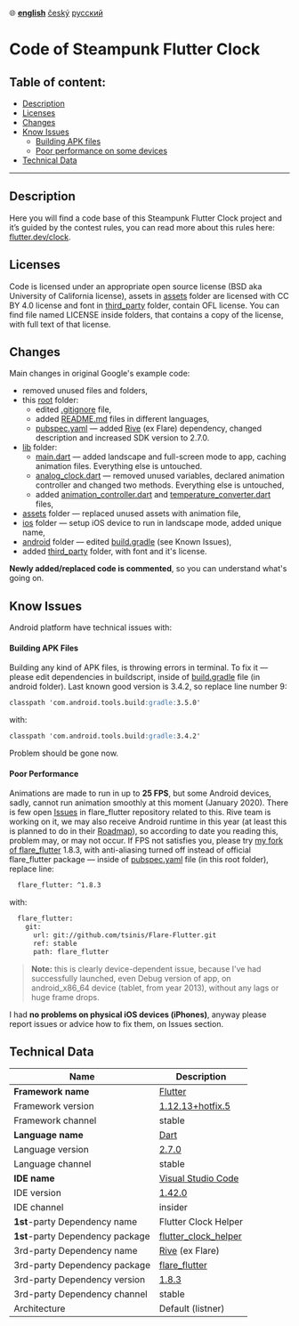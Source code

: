 ﻿:globe_with_meridians:  **<u>english</u>**	[český](README.cz.md)	[русский](README.ru.md)

# Code of Steampunk Flutter Clock

## Table of content:
* [Description](#Description)
* [Licenses](#Licenses)
* [Changes](#Changes)
* [Know Issues](#Know-Issues)
  * [Building APK files](#Building-APK-Files)
  * [Poor performance on some devices](#Poor-Performance)
* [Technical Data](#Technical-Data)

----

## Description
Here you will find a code base of this Steampunk Flutter Clock project and it’s guided by the contest rules, you can read more about this rules here: [flutter.dev/clock](https://flutter.dev/clock).

## Licenses
Code is licensed under an appropriate open source license (BSD aka University of California license), assets in [assets](./assets) folder are licensed with CC BY 4.0 license and font in [third_party](./third_party) folder, contain OFL license. You can find file named LICENSE inside folders, that contains a copy of the license, with full text of that license.

## Changes

Main changes in original Google's example code:
* removed unused files and folders,
* this [root](./) folder:
  * edited [.gitignore](./.gitignore) file,
  * added [README.md](./README.md) files in different languages,
  * [pubspec.yaml](./pubspec.yaml) — added [Rive](https://rive.app) (ex Flare) dependency, changed description and increased SDK version to 2.7.0.
* [lib](./lib) folder:
  * [main.dart](./lib/main.dart) — added landscape and full-screen mode to app, caching animation files. Everything else is untouched.
  * [analog_clock.dart](./lib/analog_clock.dart) — removed unused variables, declared animation controller and changed two methods. Everything else is untouched,
  * added [animation_controller.dart](./lib/animation_controller.dart) and [temperature_converter.dart](./lib/temperature_converter.dart) files,
* [assets](./assets) folder — replaced unused assets with animation file,
* [ios](./ios) folder — setup iOS device to run in landscape mode, added unique name,
* [android](./android) folder — edited [build.gradle](./android/build.gradle) (see Known Issues),
* added [third_party](./third_party) folder, with font and it's license.

**Newly added/replaced code is commented**, so you can understand what's going on.

## Know Issues

Android platform have technical issues with:
#### Building APK Files
Building any kind of APK files, is throwing errors in terminal. To fix it — please edit dependencies in buildscript, inside of [build.gradle](./android/build.gradle) file (in android folder). Last known good version is 3.4.2, so replace line number 9:
```markdown
classpath 'com.android.tools.build:gradle:3.5.0'
```
with:
```markdown
classpath 'com.android.tools.build:gradle:3.4.2'
```
Problem should be gone now.
#### Poor Performance
Animations are made to run in up to **25 FPS**, but some Android devices, sadly, cannot run animation smoothly at this moment (January 2020). There is few open [Issues](https://github.com/2d-inc/Flare-Flutter/issues) in flare_flutter repository related to this. Rive team is working on it, we may also receive Android runtime in this year (at least this is planned to do in their [Roadmap](https://portal.productboard.com/rive/1-roadmap/c/56-android-runtime)), so according to date you reading this, problem may, or may not occur. If FPS not satisfies you, please try [my fork of flare_flutter](https://github.com/tsinis/flare-flutter) 1.8.3, with anti-aliasing turned off instead of official flare_flutter package — inside of [pubspec.yaml](./pubspec.yaml) file (in this root folder), replace line:
```markdown
  flare_flutter: ^1.8.3
```
with:
````markdown
  flare_flutter:
    git:
      url: git://github.com/tsinis/Flare-Flutter.git
      ref: stable
      path: flare_flutter
````
> **Note:** this is clearly device-dependent issue, because I've had successfully launched, even Debug version of app, on android_x86_64 device (tablet, from year 2013), without any lags or huge frame drops.

 I had **no problems on physical iOS devices (iPhones)**, anyway please report issues or advice how to fix them, on Issues section.

## Technical Data

| Name | Description |
| ---- | ----------- |
| **Framework name** | [Flutter](https://flutter.dev) |
| Framework version | [1.12.13+hotfix.5](https://github.com/flutter/flutter) |
| Framework channel | stable |
| **Language name** | [Dart](https://dart.dev) |
| Language version | [2.7.0](https://github.com/dart-lang) |
| Language channel | stable |
| **IDE name** | [Visual Studio Code](https://code.visualstudio.com/insiders/) |
| IDE version | [1.42.0](https://github.com/microsoft/vscode) |
| IDE channel | insider |
| **1st**-party Dependency name | Flutter Clock Helper |
| **1st**-party Dependency package | [flutter_clock_helper](../flutter_clock_helper) |
| 3rd-party Dependency name | [Rive](https://rive.app) (ex Flare) |
| 3rd-party Dependency package | [flare_flutter](https://pub.dev/packages/flare_flutter) |
| 3rd-party Dependency version | [1.8.3](https://github.com/2d-inc/Flare-Flutter) |
| 3rd-party Dependency channel | stable |
| Architecture | Default (listner) |